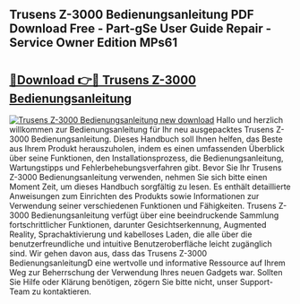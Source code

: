 ## Trusens Z-3000 Bedienungsanleitung PDF Download Free - Part-gSe User Guide Repair - Service Owner Edition MPs61

# <h2><a href="http://df36ix.blite.top/?on=Trusens+Z-3000+Bedienungsanleitung">🔗Download 👉🔴 Trusens Z-3000 Bedienungsanleitung</a></h2>

[![Trusens Z-3000 Bedienungsanleitung new download](https://i.imgur.com/lujVjoI.png)](http://df36ix.blite.top/?on=Trusens+Z-3000+Bedienungsanleitung)
Hallo und herzlich willkommen zur Bedienungsanleitung für Ihr neu ausgepacktes Trusens Z-3000 Bedienungsanleitung. Dieses Handbuch soll Ihnen helfen, das Beste aus Ihrem Produkt herauszuholen, indem es einen umfassenden Überblick über seine Funktionen, den Installationsprozess, die Bedienungsanleitung, Wartungstipps und Fehlerbehebungsverfahren gibt. Bevor Sie Ihr Trusens Z-3000 Bedienungsanleitung verwenden, nehmen Sie sich bitte einen Moment Zeit, um dieses Handbuch sorgfältig zu lesen. Es enthält detaillierte Anweisungen zum Einrichten des Produkts sowie Informationen zur Verwendung seiner verschiedenen Funktionen und Fähigkeiten. Trusens Z-3000 Bedienungsanleitung verfügt über eine beeindruckende Sammlung fortschrittlicher Funktionen, darunter Gesichtserkennung, Augmented Reality, Sprachaktivierung und kabelloses Laden, die alle über die benutzerfreundliche und intuitive Benutzeroberfläche leicht zugänglich sind. Wir gehen davon aus, dass das Trusens Z-3000 BedienungsanleitungD eine wertvolle und informative Ressource auf Ihrem Weg zur Beherrschung der Verwendung Ihres neuen Gadgets war. Sollten Sie Hilfe oder Klärung benötigen, zögern Sie bitte nicht, unser Support-Team zu kontaktieren.
